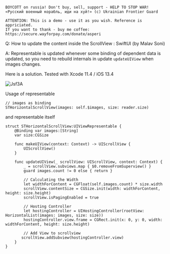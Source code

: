 ```
BOYCOTT on russia! Don't buy, sell, support - HELP TO STOP WAR!
«Русский военный корабль, иди на хуй!» (c) Ukrainian Frontier Guard

ATTENTION: This is a demo - use it as you wish. Reference is appriciated.
If you want to thank - buy me coffee: https://secure.wayforpay.com/donate/asperi
```

Q: How to update the content inside the ScrollView : SwiftUI (by Malav Soni)

A: Representable is updated whenever some binding of dependent data is updated, so you need to rebuild internals in update `updateUIView` when images changes.

Here is a solution. Tested with Xcode 11.4 / iOS 13.4

![Jsf3A](https://user-images.githubusercontent.com/62171579/170989628-5eee2e86-cf3f-4765-a2b8-f5e33c6ee8a1.gif)


Usage of representable

```
// images as binding
STHorizontalScrollView(images: self.$images, size: reader.size)
```

and representable itself

```
struct STHorizontalScrollView:UIViewRepresentable {
    @Binding var images:[String]
    var size:CGSize

    func makeUIView(context: Context) -> UIScrollView {
        UIScrollView()
    }

    func updateUIView(_ scrollView: UIScrollView, context: Context) {
        _ = scrollView.subviews.map { $0.removeFromSuperview() }
        guard images.count != 0 else { return }
        
        // Calculating the Width
        let widthForContent = CGFloat(self.images.count) * size.width
        scrollView.contentSize = CGSize.init(width: widthForContent, height: size.height)
        scrollView.isPagingEnabled = true

        // Hosting Controller
        let hostingController = UIHostingController(rootView: HorizontalList(images: images, size: size))
        hostingController.view.frame = CGRect.init(x: 0, y: 0, width: widthForContent, height: size.height)

        // Add View to scrollview
       scrollView.addSubview(hostingController.view)
    }
}
```
